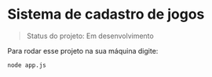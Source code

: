 <h1>Sistema de cadastro de jogos</h1>

> Status do projeto: Em desenvolvimento

Para rodar esse projeto na sua máquina digite:

```
node app.js
```
